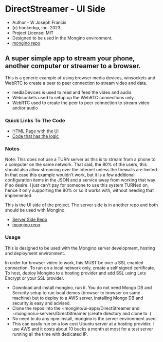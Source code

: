# DirectStreamer - UI Side
* Author - W Joseph Francis
* (c) hookedup, inc. 2023
* Project License: MIT
* Designed to be used in the Mongino environment.
* [mongino repo](https://github.com/hookedupjoe/mongino)

## A super simple app to stream your phone, another computer or streamer to a browser.

This is a generic example of using browser media devices, winsockets and WebRTC to create a peer to peer connection to stream video and data.

* mediaDevices is used to read and feed the video and audio
* Websockets used to setup up the WebRTC connections only
* WebRTC used to create the peer to peer connection to stream video and/or audio

### Quick Links To The Code
* [HTML Page with the UI](https://github.com/hookedupjoe/DirectStreamerUI/blob/main/app/pages/Home/html/center.html)
* [Code that has the logic](https://github.com/hookedupjoe/DirectStreamerUI/blob/main/app/pages/Home/index.js)

### Notes
Note: This does not use a TURN server as this is to stream from a phone to a computer on the same network.  That said, the 80% of the users, this should also allow streaming over the internet unless the firewalls are limited.  In that case this example wouldn't work, but it is a few additional configuration items in the JSON and a service away from working that way if so desire.  I just can't pay for someone to use this system TURNed on, hence it only supporting the 80% or so it works with, without needing that implemented. 

This is the UI side of the project.  The server side is in another repo and both should be used with Mongino.

* [Server Side Repo](https://github.com/hookedupjoe/DirectStreamerServer)
* [mongino repo](https://github.com/hookedupjoe/mongino)

### Usage
This is designed to be used with the Mongino server development, hosting and deployment environment.  

In order for browser video to work, this MUST be over a SSL enabled connection.  To run on a local network only, create a self signed certificate.  To host, deploy Mongino to a hosting provider and add SSL using Lets Encrypt or your SSL provider.

* Download and install mongino, run it.  You do not need Mongo DB and Security setup to run local demos (browser to browser on same machine) but to deploy to a AWS server, installing Mongo DB and security is easy and advised.
* Clone the repos into the ~mongino/ui-apps/DirectStreamer and ~mongino/ui-servers/DirectStreamer (create directory and clone to .)
* No need to do any npm install, mongino is the server environment used.
* This can easily run on a low cost Ubuntu server at a hosting provider.  I use AWS and it costs about 10 bucks a month at most for a test server running all the time with dedicated IP. 